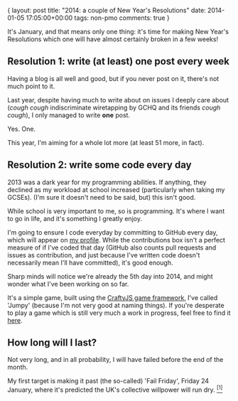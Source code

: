 {
  layout: post
  title: "2014: a couple of New Year's Resolutions"
  date: 2014-01-05 17:05:00+00:00
  tags: non-pmo
  comments: true
}

It's January, and that means only one thing: it's time for making New Year's Resolutions which one will have almost certainly broken in a few weeks!

## Resolution 1: write (at least) one post every week

Having a blog is all well and good, but if you never post on it, there's not much point to it.

Last year, despite having much to write about on issues I deeply care about (*cough* *cough* indiscriminate wiretapping by GCHQ and its friends *cough* *cough*), I only managed to write **one** post.

Yes. One.

This year, I'm aiming for a whole lot more (at least 51 more, in fact).

## Resolution 2: write some code every day

2013 was a dark year for my programming abilities. If anything, they declined as my workload at school increased (particularly when taking my GCSEs). (I'm sure it doesn't need to be said, but) this isn't good.

While school is very important to me, so is programming. It's where I want to go in life, and it's something I greatly enjoy.

I'm going to ensure I code everyday by committing to GitHub every day, which will appear on [my profile](https://github.com/LeoMcA). While the contributions box isn't a perfect measure of if I've coded that day (GitHub also counts pull requests and issues as contribution, and just because I've written code doesn't necessarily mean I'll have committed), it's good enough.

Sharp minds will notice we're already the 5th day into 2014, and might wonder what I've been working on so far.

It's a simple game, built using the [CraftyJS game framework](http://craftyjs.com/), I've called 'Jumpy' (because I'm not very good at naming things). If you're desperate to play a game which is still very much a work in progress, feel free to find it [here](http://leomca.github.io/jumpy).

## How long will I last?

Not very long, and in all probability, I will have failed before the end of the month.

My first target is making it past (the so-called) 'Fail Friday', Friday 24 January, where it's predicted the UK's collective willpower will run dry. [<sup>\[1\]</sup>](http://www.independent.co.uk/news/uk/home-news/poll-reveals-fail-friday-as-the-day-you-are-most-likely-to-break-your-new-years-resolution-9034571.html)
